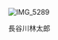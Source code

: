![IMG_5289](https://user-images.githubusercontent.com/110527357/205029702-bba2500b-ddf0-44d7-a1f5-bafd5ad7ab2f.jpg)


長谷川林太郎
